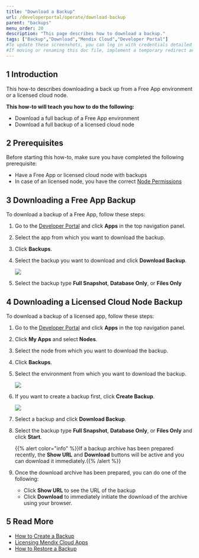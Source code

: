```yaml
---
title: "Download a Backup"
url: /developerportal/operate/download-backup
parent: "backups"
menu_order: 20
description: "This page describes how to download a backup."
tags: ["Backup","Download","Mendix Cloud","Developer Portal"]
#To update these screenshots, you can log in with credentials detailed in How to Update Screenshots Using Team Apps.
#If moving or renaming this doc file, implement a temporary redirect and let the respective team know they should update the URL in the product. See Mapping to Products for more details.
---
```


## 1 Introduction

This how-to describes downloading a back up from a Free App environment or a licensed cloud node.

**This how-to will teach you how to do the following:**

* Download a full backup of a Free App environment
* Download a full backup of a licensed cloud node

## 2 Prerequisites

Before starting this how-to, make sure you have completed the following prerequisite:

* Have a Free App or licensed cloud node with backups
* In case of an licensed node, you have the correct [Node Permissions](/developerportal/deploy/node-permissions)

## 3 Downloading a Free App Backup

To download a backup of a Free App, follow these steps:

1. Go to the [Developer Portal](http://sprintr.home.mendix.com) and click **Apps** in the top navigation panel.
2. Select the app from which you want to download the backup.
3. Click **Backups**.
4. Select the backup you want to download and click **Download Backup**.

    ![](/attachments/developerportal/operate/backups/download-backup/backupoptions-free.png)

5. Select the backup type **Full Snapshot**, **Database Only**, or **Files Only**

## 4 Downloading a Licensed Cloud Node Backup

To download a backup of a licensed app, follow these steps:

1. Go to the [Developer Portal](http://sprintr.home.mendix.com) and click **Apps** in the top navigation panel.
2. Click **My Apps** and select **Nodes**.
3. Select the node from which you want to download the backup.
4. Click **Backups**.
5. Select the environment from which you want to download the backup.

    ![](/attachments/developerportal/operate/backups/download-backup/environment.png)

6. If you want to create a backup first, click **Create Backup**.

    ![](/attachments/developerportal/operate/backups/download-backup/backupoptions.jpg)

7. Select a backup and click **Download Backup**.
8. Select the backup type **Full Snapshot**, **Database Only**, or **Files Only** and click **Start**.

    {{% alert color="info" %}}If a backup archive has been prepared recently, the **Show URL** and **Download** buttons will be active and you can download it immediately.{{% /alert %}}
    
9. Once the download archive has been prepared, you can do one of the following:

    * Click **Show URL** to see the URL of the backup
    * Click **Download** to immediately initiate the download of the archive using your browser.

## 5 Read More

* [How to Create a Backup](create-backup)
* [Licensing Mendix Cloud Apps](/developerportal/deploy/licensing-apps)
* [How to Restore a Backup](restore-backup)
